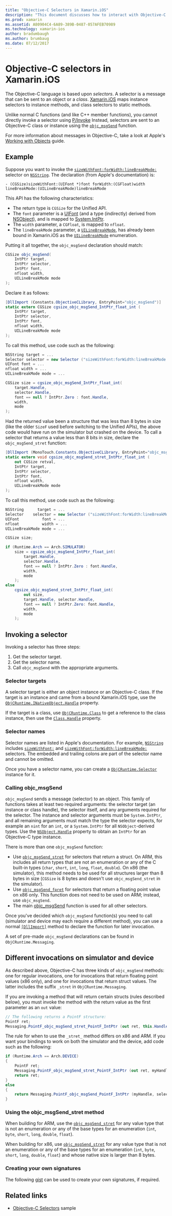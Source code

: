 ```yaml
---
title: "Objective-C Selectors in Xamarin.iOS"
description: "This document discusses how to interact with Objective-C selectors from C#. It describes how to invoke selectors and technical considerations that must be taken into account when doing so."
ms.prod: xamarin
ms.assetid: A80904C4-6A89-389B-0487-057AFEB70989
ms.technology: xamarin-ios
author: bradumbaugh
ms.author: brumbaug
ms.date: 07/12/2017
---
```

# Objective-C selectors in Xamarin.iOS

The Objective-C language is based upon *selectors*. A selector is a
message that can be sent to an object or a *class*. [Xamarin.iOS](~/ios/internals/api-design/index.md) maps instance selectors
to instance methods, and class selectors to static methods.

Unlike normal C functions (and like C++ member functions), you cannot
directly invoke a selector using
[P/Invoke](http://www.mono-project.com/docs/advanced/pinvoke/) Instead,
selectors are sent to an Objective-C class or instance using the
[`objc_msgSend`](https://developer.apple.com/documentation/objectivec/1456712-objc_msgsend)
function.

For more information about messages in Objective-C, take a look at Apple's
[Working with Objects](https://developer.apple.com/library/archive/documentation/Cocoa/Conceptual/ProgrammingWithObjectiveC/WorkingwithObjects/WorkingwithObjects.html#//apple_ref/doc/uid/TP40011210-CH4-SW2)
guide.

## Example

Suppose you want to invoke the 
[`sizeWithFont:forWidth:lineBreakMode:`](https://developer.apple.com/documentation/foundation/nsstring/1619914-sizewithfont)
selector on [`NSString`](https://developer.apple.com/documentation/foundation/nsstring).
The declaration (from Apple's documentation) is:

```objc
- (CGSize)sizeWithFont:(UIFont *)font forWidth:(CGFloat)width lineBreakMode:(UILineBreakMode)lineBreakMode
```

This API has the following characteristics:

- The return type is `CGSize` for the Unified API.
- The `font` parameter is a [UIFont](https://developer.xamarin.com/api/type/UIKit.UIFont/) (and a type (indirectly) derived from [NSObject](https://developer.xamarin.com/api/type/Foundation.NSObject/)), and is mapped to [System.IntPtr](xref:System.IntPtr).
- The `width` parameter, a `CGFloat`, is mapped to `nfloat`.
- The `lineBreakMode` parameter, a [`UILineBreakMode`](https://developer.apple.com/documentation/uikit/uilinebreakmode?language=objc),
has already been bound in Xamarin.iOS as the
[`UILineBreakMode`](https://developer.xamarin.com/api/type/UIKit.UILineBreakMode/)
enumeration.

Putting it all together, the `objc_msgSend` declaration should match:

```csharp
CGSize objc_msgSend(
    IntPtr target, 
    IntPtr selector, 
    IntPtr font, 
    nfloat width, 
    UILineBreakMode mode
);
```

Declare it as follows:

```csharp
[DllImport (Constants.ObjectiveCLibrary, EntryPoint="objc_msgSend")]
static extern CGSize cgsize_objc_msgSend_IntPtr_float_int (
    IntPtr target, 
    IntPtr selector,
    IntPtr font,
    nfloat width,
    UILineBreakMode mode
);
```

To call this method, use code such as the following:

```csharp
NSString target = ...
Selector selector = new Selector ("sizeWithFont:forWidth:lineBreakMode:");
UIFont font = ...
nfloat width = ...
UILineBreakMode mode = ...

CGSize size = cgsize_objc_msgSend_IntPtr_float_int(
    target.Handle, 
    selector.Handle,
    font == null ? IntPtr.Zero : font.Handle,
    width,
    mode
);
```

Had the returned value been a structure that was less than 8 bytes in size (like the older `SizeF` used before switching to the Unified APIs), the above code would have run on the simulator but crashed on the device. To call a selector that returns a value less than 8 bits in size, declare the `objc_msgSend_stret` function:

```csharp
[DllImport (MonoTouch.Constants.ObjectiveCLibrary, EntryPoint="objc_msgSend_stret")]
static extern void cgsize_objc_msgSend_stret_IntPtr_float_int (
    out CGSize retval,
    IntPtr target, 
    IntPtr selector,
    IntPtr font,
    nfloat width,
    UILineBreakMode mode
);
```

To call this method, use code such as the following:

```csharp
NSString      target = ...
Selector    selector = new Selector ("sizeWithFont:forWidth:lineBreakMode:");
UIFont          font = ...
nfloat          width = ...
UILineBreakMode mode = ...

CGSize size;

if (Runtime.Arch == Arch.SIMULATOR)
    size = cgsize_objc_msgSend_IntPtr_float_int(
        target.Handle, 
        selector.Handle,
        font == null ? IntPtr.Zero : font.Handle,
        width,
        mode
    );
else
    cgsize_objc_msgSend_stret_IntPtr_float_int(
        out size,
        target.Handle, selector.Handle,
        font == null ? IntPtr.Zero: font.Handle,
        width,
        mode
    );
```

## Invoking a selector

Invoking a selector has three steps:

1. Get the selector target.
2. Get the selector name.
3. Call `objc_msgSend` with the appropriate arguments.

### Selector targets

A selector target is either an object instance or an Objective-C class. If
the target is an instance and came from a bound Xamarin.iOS type, use the [`ObjCRuntime.INativeObject.Handle`](https://developer.xamarin.com/api/property/ObjCRuntime.INativeObject.Handle/) property.

If the target is a class, use [`ObjCRuntime.Class`](https://developer.xamarin.com/api/type/ObjCRuntime.Class/) to get a reference to the class
instance, then use the [`Class.Handle`](https://developer.xamarin.com/api/property/ObjCRuntime.Class.Handle/) property.

### Selector names

Selector names are listed in Apple's documentation. For example, [`NSString`](https://developer.apple.com/documentation/foundation/nsstring?language=objc) includes [`sizeWithFont:`](https://developer.apple.com/documentation/foundation/nsstring/1619917-sizewithfont?language=objc) and [`sizeWithFont:forWidth:lineBreakMode:`](https://developer.apple.com/documentation/foundation/nsstring/1619914-sizewithfont?language=objc) selectors. The embedded and trailing colons are part of the selector name and cannot be omitted.

Once you have a selector name, you can create a [`ObjCRuntime.Selector`](https://developer.xamarin.com/api/type/ObjCRuntime.Selector/) instance for it.

### Calling objc_msgSend

`objc_msgSend` sends a message (selector) to an object. This family of
functions takes at least two required arguments: the selector target (an
instance or class handle), the selector itself, and any arguments
required for the selector. The instance and selector arguments must be
`System.IntPtr`, and all remaining arguments must match the type the
selector expects, for example an `nint` for an `int`, or a
`System.IntPtr` for all `NSObject`-derived types. Use the
[`NSObject.Handle`](https://developer.xamarin.com/api/property/Foundation.NSObject.Handle/)
property to obtain an `IntPtr` for an Objective-C type instance.

There is more than one `objc_msgSend` function:

- Use [`objc_msgSend_stret`](https://developer.apple.com/documentation/objectivec/1456730-objc_msgsend_stret?language=objc)
for selectors that return a struct. On ARM, this includes all return
types that are not an enumeration or any of the C built-in types (`char`,
`short`, `int`, `long`, `float`, `double`). On x86 (the simulator), this
method needs to be used for all structures larger than 8 bytes in size
(`CGSize` is 8 bytes and doesn't use `objc_msgSend_stret` in the
simulator). 
- Use [`objc_msgSend_fpret`](https://developer.apple.com/documentation/objectivec/1456697-objc_msgsend_fpret?language=objc)
for selectors that return a floating point value on x86 only. This
function does not need to be used on ARM; instead, use `objc_msgSend`. 
- The main
[objc_msgSend](https://developer.apple.com/documentation/objectivec/1456712-objc_msgsend)
function is used for all other selectors.

Once you've decided which `objc_msgSend` function(s) you need to call
(simulator and device may each require a different method), you can use
a normal [`[DllImport]`](xref:System.Runtime.InteropServices.DllImportAttribute)
method to declare the function for later invocation.

A set of pre-made `objc_msgSend` declarations can be found in
`ObjCRuntime.Messaging`.

## Different invocations on simulator and device

As described above, Objective-C has three kinds of `objc_msgSend`
methods: one for regular invocations, one for invocations that return
floating point values (x86 only), and one for invocations that return
struct values. The latter includes the suffix `_stret` in
`ObjCRuntime.Messaging`.

If you are invoking a method that will return certain structs (rules
described below), you must invoke the method with the return value as the first
parameter as an `out` value:

```csharp
// The following returns a PointF structure:
PointF ret;
Messaging.PointF_objc_msgSend_stret_PointF_IntPtr (out ret, this.Handle, selConvertPointFromWindow.Handle, point, window.Handle);
```

The rule for when to use the `_stret_` method differs on x86 and ARM.
If you want your bindings to work on both the simulator and the device,
add code such as the following:

```csharp
if (Runtime.Arch == Arch.DEVICE)
{
    PointF ret;
    Messaging.PointF_objc_msgSend_stret_PointF_IntPtr (out ret, myHandle, selector.Handle);
    return ret;
} 
else
{
    return Messaging.PointF_objc_msgSend_PointF_IntPtr (myHandle, selector.Handle);
}
```

### Using the objc_msgSend_stret method

When building for ARM, use the
[`objc_msgSend_stret`](https://developer.apple.com/documentation/objectivec/1456730-objc_msgsend_stret?language=objc)
for any value type that is not an enumeration or any of the base types
for an enumeration (`int`, `byte`, `short`, `long`, `double`, `float`).

When building for x86, use
[`objc_msgSend_stret`](https://developer.apple.com/documentation/objectivec/1456730-objc_msgsend_stret?language=objc)
for any value type that is not an enumeration or any of the base types
for an enumeration (`int`, `byte`, `short`, `long`, `double`, `float`)
and whose native size is larger than 8 bytes.

### Creating your own signatures

The following [gist](https://gist.github.com/rolfbjarne/981b778a99425a6e630c) can be used to create your own signatures, if required.

## Related links

- [Objective-C Selectors](https://developer.xamarin.com/samples/mac-ios/Objective-C/) sample
